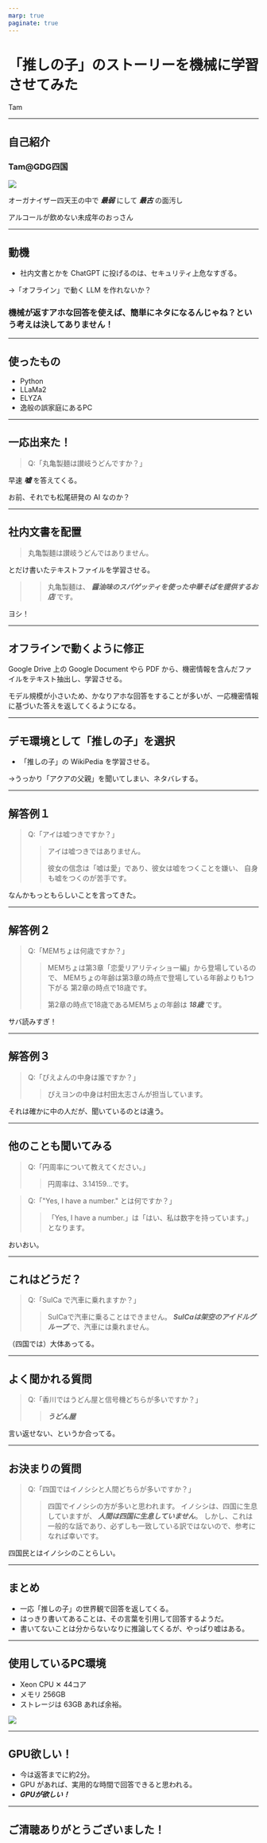 ```yaml
---
marp: true
paginate: true
---
```

# 「推しの子」のストーリーを機械に学習させてみた

Tam

<!-- 
$theme: gaia
template: invert
-->

<!-- footer: Tam -->

---
## 自己紹介

### Tam@GDG四国

![](https://media.connpass.com/thumbs/c5/c0/c5c0661aefdad5046d18ff62c534f169.png)

オーガナイザー四天王の中で ***最弱*** にして ***最古*** の面汚し

アルコールが飲めない未成年のおっさん

---
## 動機

- 社内文書とかを ChatGPT に投げるのは、セキュリティ上危なすぎる。

→「オフライン」で動く LLM を作れないか？

### 機械が返すアホな回答を使えば、簡単にネタになるんじゃね？という考えは決してありません！

---
## 使ったもの

- Python
- LLaMa2
- ELYZA
- 逸般の誤家庭にあるPC

---
## 一応出来た！

> Q:「丸亀製麺は讃岐うどんですか？」

早速 ***嘘*** を答えてくる。

お前、それでも松尾研発の AI なのか？

---
## 社内文書を配置

> 丸亀製麺は讃岐うどんではありません。

とだけ書いたテキストファイルを学習させる。

>> 丸亀製麺は、 ***醤油味のスパゲッティを使った中華そばを提供するお店*** です。

ヨシ！

---
## オフラインで動くように修正

Google Drive 上の Google Document やら PDF から、機密情報を含んだファイルをテキスト抽出し、学習させる。

モデル規模が小さいため、かなりアホな回答をすることが多いが、一応機密情報に基づいた答えを返してくるようになる。

---
## デモ環境として「推しの子」を選択

- 「推しの子」の WikiPedia を学習させる。

→うっかり「アクアの父親」を聞いてしまい、ネタバレする。

---
## 解答例１

> Q:「アイは嘘つきですか？」
>> アイは嘘つきではありません。
>>
>> 彼女の信念は「嘘は愛」であり、彼女は嘘をつくことを嫌い、
>> 自身も嘘をつくのが苦手です。

なんかもっともらしいことを言ってきた。

---
## 解答例２

> Q:「MEMちょは何歳ですか？」
>> MEMちょは第3章「恋愛リアリティショー編」から登場しているので、
>> MEMちょの年齢は第3章の時点で登場している年齢よりも1つ下がる
>> 第2章の時点で18歳です。
>>
>> 第2章の時点で18歳であるMEMちょの年齢は ***18歳*** です。

サバ読みすぎ！

---
## 解答例３

> Q:「ぴえよんの中身は誰ですか？」
>> ぴえヨンの中身は村田太志さんが担当しています。

それは確かに中の人だが、聞いているのとは違う。

---
## 他のことも聞いてみる

> Q:「円周率について教えてください。」
>> 円周率は、3.14159...です。

> Q:「"Yes, I have a number." とは何ですか？」
>> 「Yes, I have a number.」は「はい、私は数字を持っています。」となります。

おいおい。

---
## これはどうだ？

> Q:「SuICa で汽車に乗れますか？」
>> SuICaで汽車に乗ることはできません。 ***SuICaは架空のアイドルグループ*** で、汽車には乗れません。

（四国では）大体あってる。

---
## よく聞かれる質問

> Q:「香川ではうどん屋と信号機どちらが多いですか？」
>> ***うどん屋***

言い返せない、というか合ってる。

---
## お決まりの質問

> Q:「四国ではイノシシと人間どちらが多いですか？」
>> 四国でイノシシの方が多いと思われます。
>> イノシシは、四国に生息していますが、
>> ***人間は四国に生息していません***。
>> しかし、これは一般的な話であり、必ずしも一致している訳ではないので、参考になれば幸いです。

四国民とはイノシシのことらしい。

---
## まとめ

- 一応「推しの子」の世界観で回答を返してくる。
- はっきり書いてあることは、その言葉を引用して回答するようだ。
- 書いてないことは分からないなりに推論してくるが、やっぱり嘘はある。

---
## 使用しているPC環境

- Xeon CPU ✕ 44コア
- メモリ 256GB
- ストレージは 63GB あれば余裕。

![](./Xeon.png)

---
## GPU欲しい！

- 今は返答までに約2分。
- GPU があれば、実用的な時間で回答できると思われる。
- ***GPUが欲しい！***

---
## ご清聴ありがとうございました！

